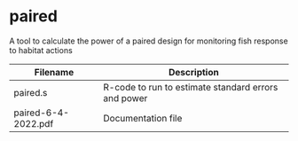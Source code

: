 # paired
A tool to calculate the power of a paired design for monitoring fish response to habitat actions

Filename | Description
---------| -----------
paired.s | R-code to run to estimate standard errors and power
paired-6-4-2022.pdf | Documentation file
